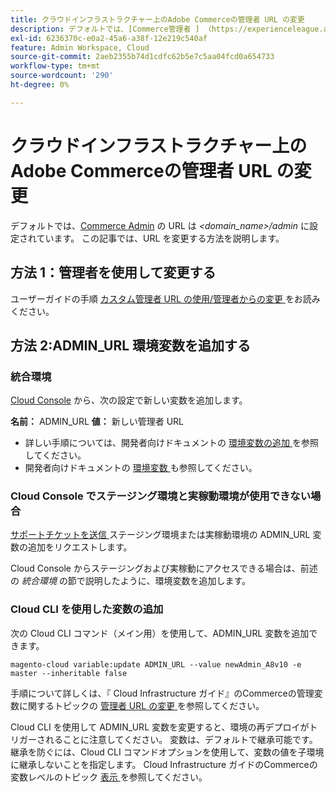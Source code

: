 ```yaml
---
title: クラウドインフラストラクチャー上のAdobe Commerceの管理者 URL の変更
description: デフォルトでは、[Commerce管理者 ] （https://experienceleague.adobe.com/en/docs/commerce-admin/start/admin/admin）の URL は*&lt;domain_name&gt;/admin*に設定されています。 この記事では、URL を変更する方法を説明します。
exl-id: 6236370c-e0a2-45a6-a38f-12e219c540af
feature: Admin Workspace, Cloud
source-git-commit: 2aeb2355b74d1cdfc62b5e7c5aa04fcd0a654733
workflow-type: tm+mt
source-wordcount: '290'
ht-degree: 0%

---
```


# クラウドインフラストラクチャー上のAdobe Commerceの管理者 URL の変更

デフォルトでは、[Commerce Admin](https://experienceleague.adobe.com/docs/commerce-admin/start/admin/admin.html) の URL は *&lt;domain\_name>/admin* に設定されています。 この記事では、URL を変更する方法を説明します。

## 方法 1：管理者を使用して変更する

ユーザーガイドの手順 [ カスタム管理者 URL の使用/管理者からの変更 ](https://experienceleague.adobe.com/docs/commerce-admin/stores-sales/site-store/store-urls.html#use-a-custom-admin-url) をお読みください。

## 方法 2:ADMIN\_URL 環境変数を追加する

### 統合環境

[Cloud Console](https://experienceleague.adobe.com/docs/commerce-cloud-service/user-guide/project/overview.html) から、次の設定で新しい変数を追加します。

**名前：** ADMIN\_URL **値：** 新しい管理者 URL

* 詳しい手順については、開発者向けドキュメントの [ 環境変数の追加 ](https://experienceleague.adobe.com/docs/commerce-cloud-service/user-guide/project/overview.html#configure-environment) を参照してください。
* 開発者向けドキュメントの [ 環境変数 ](https://experienceleague.adobe.com/docs/commerce-cloud-service/user-guide/configure/env/stage/variables-admin.html) も参照してください。

### Cloud Console でステージング環境と実稼動環境が使用できない場合

[ サポートチケットを送信 ](/help/help-center-guide/help-center/magento-help-center-user-guide.md#submit-ticket) ステージング環境または実稼動環境の ADMIN\_URL 変数の追加をリクエストします。

Cloud Console からステージングおよび実稼動にアクセスできる場合は、前述の *統合環境* の節で説明したように、環境変数を追加します。

### Cloud CLI を使用した変数の追加

次の Cloud CLI コマンド（メイン用）を使用して、ADMIN\_URL 変数を追加できます。

`magento-cloud variable:update ADMIN_URL --value newAdmin_A8v10 -e master --inheritable false`

手順について詳しくは、『 Cloud Infrastructure ガイド』のCommerceの管理変数に関するトピックの [ 管理者 URL の変更 ](https://experienceleague.adobe.com/docs/commerce-cloud-service/user-guide/configure/env/stage/variables-admin.html?lang=en#change-the-admin-url) を参照してください。

Cloud CLI を使用して ADMIN\_URL 変数を変更すると、環境の再デプロイがトリガーされることに注意してください。 変数は、デフォルトで継承可能です。継承を防ぐには、Cloud CLI コマンドオプションを使用して、変数の値を子環境に継承しないことを指定します。 Cloud Infrastructure ガイドのCommerceの変数レベルのトピック [ 表示 ](https://experienceleague.adobe.com/docs/commerce-cloud-service/user-guide/configure/env/variable-levels.html#visibility) を参照してください。

